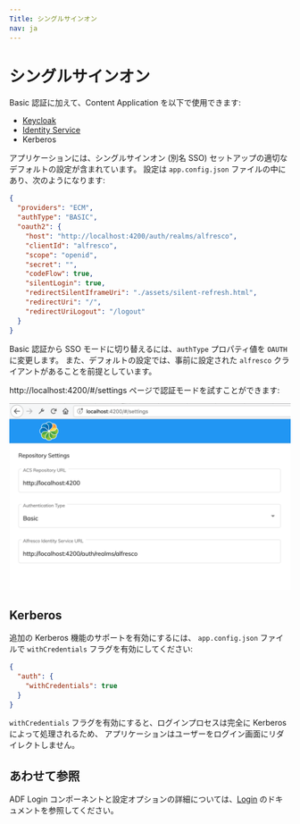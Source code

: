 ```yaml
---
Title: シングルサインオン
nav: ja
---
```


# シングルサインオン

Basic 認証に加えて、Content Application を以下で使用できます:

- [Keycloak](https://www.keycloak.org/)
- [Identity Service](https://docs.alfresco.com/identity1.0/concepts/identity-overview.html)
- Kerberos

アプリケーションには、シングルサインオン (別名 SSO) セットアップの適切なデフォルトの設定が含まれています。
設定は `app.config.json` ファイルの中にあり、次のようになります:

```json
{
  "providers": "ECM",
  "authType": "BASIC",
  "oauth2": {
    "host": "http://localhost:4200/auth/realms/alfresco",
    "clientId": "alfresco",
    "scope": "openid",
    "secret": "",
    "codeFlow": true,
    "silentLogin": true,
    "redirectSilentIframeUri": "./assets/silent-refresh.html",
    "redirectUri": "/",
    "redirectUriLogout": "/logout"
  }
}
```

Basic 認証から SSO モードに切り替えるには、`authType` プロパティ値を `OAUTH` に変更します。
また、デフォルトの設定では、事前に設定された `alfresco` クライアントがあることを前提としています。

http://localhost:4200/#/settings ページで認証モードを試すことができます:

![認証設定](../images/aca-sso-settings.png)

## Kerberos

追加の Kerberos 機能のサポートを有効にするには、
`app.config.json` ファイルで `withCredentials` フラグを有効にしてください:

```json
{
  "auth": {
    "withCredentials": true
  }
}
```

`withCredentials` フラグを有効にすると、ログインプロセスは完全に Kerberos によって処理されるため、
アプリケーションはユーザーをログイン画面にリダイレクトしません。

## あわせて参照

ADF Login コンポーネントと設定オプションの詳細については、[Login](https://www.alfresco.com/abn/adf/docs/core/components/login.component/#single-sign-on-sso) のドキュメントを参照してください。
